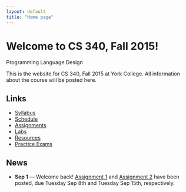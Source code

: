 ```yaml
---
layout: default
title: "Home page"
---
```


# Welcome to CS 340, Fall 2015!

<div id="subtitle">Programming Language Design</div>

This is the website for CS 340, Fall 2015 at York College.  All information about the course will be posted here.

## Links

* [Syllabus](syllabus.html)
* [Schedule](schedule.html)
* [Assignments](assign/index.html)
* [Labs](labs/index.html)
* [Resources](resources/index.html)
* [Practice Exams](practice/index.html)

## News

* **Sep 1** &mdash; Welcome back!  [Assignment 1](assign/assign01.html) and [Assignment 2](assign/assign02.html) have been posted, due Tuesday Sep 8th and Tuesday Sep 15th, respectively.
